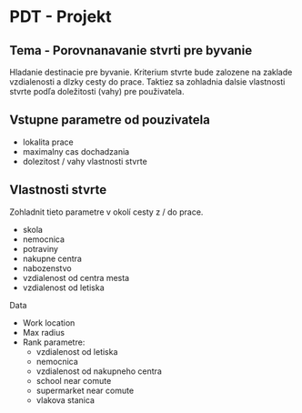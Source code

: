 # PDT - Projekt

## Tema - Porovnanavanie stvrti pre byvanie

Hladanie destinacie pre byvanie. Kriterium stvrte bude zalozene na zaklade vzdialenosti a dlzky cesty do prace. 
Taktiez sa zohladnia dalsie vlastnosti stvrte podľa doležitosti (vahy) pre použivatela.

## Vstupne parametre od pouzivatela

- lokalita prace
- maximalny cas dochadzania
- dolezitost / vahy vlastnosti stvrte

## Vlastnosti stvrte

Zohladnit tieto parametre v okolí cesty z / do prace.

- skola
- nemocnica
- potraviny
- nakupne centra
- nabozenstvo
- vzdialenost od centra mesta
- vzdialenost od letiska

Data
- Work location
- Max radius
- Rank parametre:
    - vzdialenost od letiska
    - nemocnica
    - vzdialenost od nakupneho centra
    - school near comute
    - supermarket near comute
    - vlakova stanica

